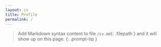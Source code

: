```yaml
---
layout: cv
title: Profile
permalink: /
---
```


> Add Markdown syntax content to file `/cv.md`{: .filepath } and it will show up on this page.
{: .prompt-tip }

